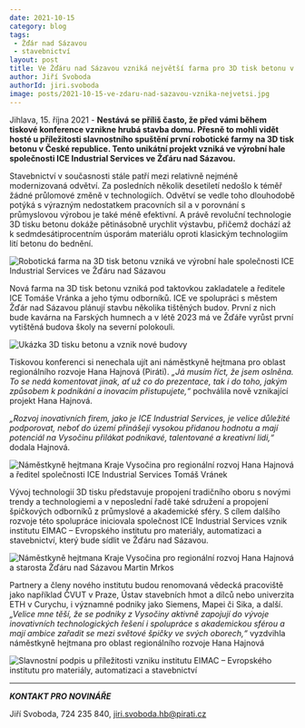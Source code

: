 ```yaml
---
date: 2021-10-15
category: blog
tags:
 - Žďár nad Sázavou
 - stavebnictví
layout: post
title: Ve Žďáru nad Sázavou vzniká největší farma pro 3D tisk betonu v Česku
author: Jiří Svoboda
authorId: jiri.svoboda
image: posts/2021-10-15-ve-zdaru-nad-sazavou-vznika-nejvetsi.jpg
---
```


Jihlava, 15. října 2021 - **Nestává se příliš často, že před vámi během tiskové konference vznikne hrubá stavba domu. Přesně to mohli vidět hosté u příležitosti slavnostního spuštění první robotické farmy na 3D tisk betonu v České republice. Tento unikátní projekt vzniká ve výrobní hale společnosti ICE Industrial Services ve Žďáru nad Sázavou.**

Stavebnictví v současnosti stále patří mezi relativně nejméně modernizovaná odvětví. Za posledních několik desetiletí nedošlo k téměř žádné průlomové změně v technologiích. Odvětví se vedle toho dlouhodobě potýká s výrazným nedostatkem pracovních sil a v porovnání s průmyslovou výrobou je také méně efektivní. A právě revoluční technologie 3D tisku betonu dokáže pětinásobně urychlit výstavbu, přičemž dochází až k sedmdesátiprocentním úsporám materiálu oproti klasickým technologiím lití betonu do bednění.

![Robotická farma na 3D tisk betonu vzniká ve výrobní hale společnosti ICE Industrial Services ve Žďáru nad Sázavou](https://a.pirati.cz/vysocina/img/posts/2021-10-15-ve-zdaru-nad-sazavou-vznika-hala.jpg)

Nová farma na 3D tisk betonu vzniká pod taktovkou zakladatele a ředitele ICE Tomáše Vránka a jeho týmu odborníků. ICE ve spolupráci s městem Žďár nad Sázavou plánují stavbu několika tištěných budov. První z nich bude kavárna na Farských humnech a v létě 2023 má ve Žďáře vyrůst první vytištěná budova školy na severní polokouli.

![Ukázka 3D tisku betonu a vznik nové budovy](https://a.pirati.cz/vysocina/img/posts/2021-10-15-ve-zdaru-nad-sazavou-vznika-3Dtisk.jpg)

Tiskovou konferenci si nenechala ujít ani náměstkyně hejtmana pro oblast regionálního rozvoje Hana Hajnová (Piráti). *„Já musím říct, že jsem oslněna. To se nedá komentovat jinak, ať už co do prezentace, tak i do toho, jakým způsobem k podnikání a inovacím přistupujete,“* pochválila nově vznikající projekt Hana Hajnová.

*„Rozvoj inovativních firem, jako je ICE Industrial Services, je velice důležité podporovat, neboť do území přinášejí vysokou přidanou hodnotu a mají potenciál na Vysočinu přilákat podnikavé, talentované a kreativní lidi,“* dodala Hajnová.

![Náměstkyně hejtmana Kraje Vysočina pro regionální rozvoj Hana Hajnová a ředitel společnosti ICE Industrial Services Tomáš Vránek](https://a.pirati.cz/vysocina/img/posts/2021-10-15-ve-zdaru-nad-sazavou-vznika-vranek.jpg)

Vývoj technologií 3D tisku představuje propojení tradičního oboru s novými trendy a technologiemi a v neposlední řadě také sdružení a propojení špičkových odborníků z průmyslové a akademické sféry. S cílem dalšího rozvoje této spolupráce iniciovala společnost ICE Industrial Services vznik institutu EIMAC – Evropského institutu pro materiály, automatizaci a stavebnictví, který bude sídlit ve Žďáru nad Sázavou. 

![Náměstkyně hejtmana Kraje Vysočina pro regionální rozvoj Hana Hajnová a starosta Žďáru nad Sázavou Martin Mrkos](https://a.pirati.cz/vysocina/img/posts/2021-10-15-ve-zdaru-nad-sazavou-vznika-uvod.jpg)

Partnery a členy nového institutu budou renomovaná vědecká pracoviště jako například ČVUT v Praze, Ústav stavebních hmot a dílců nebo univerzita ETH v Curychu, i významné podniky jako Siemens, Mapei či Sika, a další. *„Velice mne těší, že se podniky z Vysočiny aktivně zapojují do vývoje inovativních technologických řešení i spolupráce s akademickou sférou a mají ambice zařadit se mezi světové špičky ve svých oborech,“* vyzdvihla náměstkyně hejtmana pro oblast regionálního rozvoje Hana Hajnová

![Slavnostní podpis u příležitosti vzniku institutu EIMAC – Evropského institutu pro materiály, automatizaci a stavebnictví](https://a.pirati.cz/vysocina/img/posts/2021-10-15-ve-zdaru-nad-sazavou-vznika-podpis.jpg)

---

***KONTAKT PRO NOVINÁŘE*** 

Jiří Svoboda, 724 235 840, <jiri.svoboda.hb@pirati.cz>
